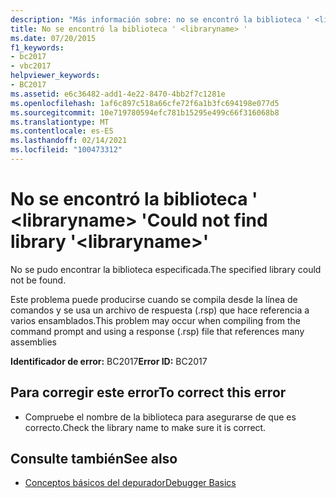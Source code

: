```yaml
---
description: "Más información sobre: no se encontró la biblioteca ' <libraryname> '"
title: No se encontró la biblioteca ' <libraryname> '
ms.date: 07/20/2015
f1_keywords:
- bc2017
- vbc2017
helpviewer_keywords:
- BC2017
ms.assetid: e6c36482-add1-4e22-8470-4bb2f7c1281e
ms.openlocfilehash: 1af6c897c518a66cfe72f6a1b3fc694198e077d5
ms.sourcegitcommit: 10e719780594efc781b15295e499c66f316068b8
ms.translationtype: MT
ms.contentlocale: es-ES
ms.lasthandoff: 02/14/2021
ms.locfileid: "100473312"
---
```

# <a name="could-not-find-library-libraryname"></a><span data-ttu-id="9e7fe-103">No se encontró la biblioteca ' \<libraryname> '</span><span class="sxs-lookup"><span data-stu-id="9e7fe-103">Could not find library '\<libraryname>'</span></span>

<span data-ttu-id="9e7fe-104">No se pudo encontrar la biblioteca especificada.</span><span class="sxs-lookup"><span data-stu-id="9e7fe-104">The specified library could not be found.</span></span>  
  
 <span data-ttu-id="9e7fe-105">Este problema puede producirse cuando se compila desde la línea de comandos y se usa un archivo de respuesta (.rsp) que hace referencia a varios ensamblados.</span><span class="sxs-lookup"><span data-stu-id="9e7fe-105">This problem may occur when compiling from the command prompt and using a response (.rsp) file that references many assemblies</span></span>  
  
 <span data-ttu-id="9e7fe-106">**Identificador de error:** BC2017</span><span class="sxs-lookup"><span data-stu-id="9e7fe-106">**Error ID:** BC2017</span></span>  
  
## <a name="to-correct-this-error"></a><span data-ttu-id="9e7fe-107">Para corregir este error</span><span class="sxs-lookup"><span data-stu-id="9e7fe-107">To correct this error</span></span>  
  
- <span data-ttu-id="9e7fe-108">Compruebe el nombre de la biblioteca para asegurarse de que es correcto.</span><span class="sxs-lookup"><span data-stu-id="9e7fe-108">Check the library name to make sure it is correct.</span></span>  
  
## <a name="see-also"></a><span data-ttu-id="9e7fe-109">Consulte también</span><span class="sxs-lookup"><span data-stu-id="9e7fe-109">See also</span></span>

- [<span data-ttu-id="9e7fe-110">Conceptos básicos del depurador</span><span class="sxs-lookup"><span data-stu-id="9e7fe-110">Debugger Basics</span></span>](/visualstudio/debugger/debugger-feature-tour)
